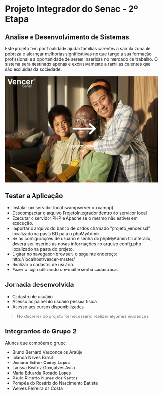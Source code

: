 # Projeto Integrador do Senac - 2º Etapa
## Análise e Desenvolvimento de Sistemas 



Este projeto tem por finalidade ajudar famílias carentes a sair da zona de pobreza e alcançar melhorias significativas no que tange a sua formação profissional e a oportunidade de serem inseridas no mercado de trabalho. O sistema será destinado apenas e exclusivamente a famílias carentes que são excluídas da sociedade.

![Tela de Boas Vindas](imagens/index.png)



## Testar a Aplicação

- Instalar um servidor local (wampserver ou xampp).
- Descompactar o arquivo ProjetoIntegrador dentro do servidor local.
- Executar o servidor PHP e Apache se o mesmo não estiver em execução.
- Importar o arquivo do banco de dados chamado "projeto_vencer.sql" localizado na pasta BD para o phpMyAdmin.
- Se as configurações de usuário e senha do phpMyAdmin foi alterado, deverá ser inserido as novas informações no arquivo config.php localizado na pasta do projeto.
- Digitar no navegador(browser) o seguinte endereço: http://localhost/vencer-master/
- Realizar o cadastro de usuário.
- Fazer o login utilizando o e-mail e senha cadastrada.






## Jornada desenvolvida

- Cadastro de usuário
- Acesso ao painel do usuário pessoa física
- Acesso aos cursos disponibilizados 


> No decorrer do projeto foi necessário realizar algumas mudanças.



## Integrantes do Grupo 2

Alunos que compõem o grupo:

- Bruno Bernard Vasconcelos Araújo
- Iolanda Neves Brasil
- Jociane Esther Godoy Lopes
- Larissa Beatriz Gonçalves Avila
- Maria Eduarda Rosado Lopes
- Paulo Ricardo Nunes dos Santos
- Pompéa do Rosário do Nascimento Batista
- Welves Ferreira da Costa





